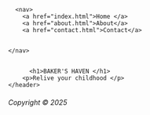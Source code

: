 <!DOCTYPE html>
<html lang="en">
<head>
    <meta charset="UTF-8">
    <title>TIMMY</title>
    <link rel="stylesheet" href="style.css" ref="stylesheet">
</head>
<body>

      <nav>
        <a href="index.html">Home </a>
        <a href="about.html">About</a>
        <a href="contact.html">Contact</a>
    

    </nav>


          <h1>BAKER'S HAVEN </h1>
        <p>Relive your childhood </p>
    </header>

</body>
 

<footer>
        <h6>Copyright © 2025</h6>
    </footer>

</html>
